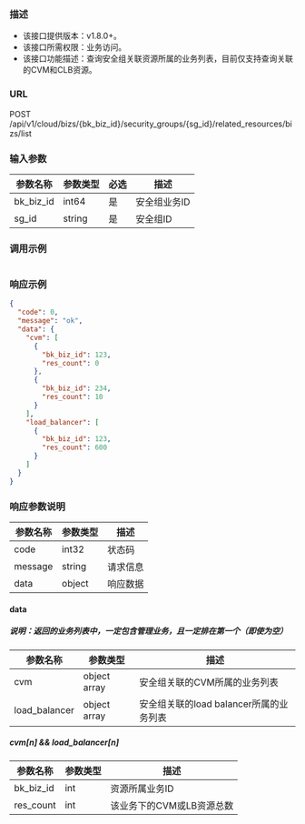 ### 描述

- 该接口提供版本：v1.8.0+。
- 该接口所需权限：业务访问。
- 该接口功能描述：查询安全组关联资源所属的业务列表，目前仅支持查询关联的CVM和CLB资源。

### URL

POST /api/v1/cloud/bizs/{bk_biz_id}/security_groups/{sg_id}/related_resources/bizs/list

### 输入参数

| 参数名称      | 参数类型   | 必选 | 描述      |
|-----------|--------|----|---------|
| bk_biz_id | int64  | 是  | 安全组业务ID |
| sg_id     | string | 是  | 安全组ID   |

### 调用示例

```json
```

### 响应示例

```json
{
  "code": 0,
  "message": "ok",
  "data": {
    "cvm": [
      {
        "bk_biz_id": 123,
        "res_count": 0
      },
      {
        "bk_biz_id": 234,
        "res_count": 10
      }
    ],
    "load_balancer": [
      {
        "bk_biz_id": 123,
        "res_count": 600
      }
    ]
  }
}
```

### 响应参数说明

| 参数名称    | 参数类型   | 描述   |
|---------|--------|------|
| code    | int32  | 状态码  |
| message | string | 请求信息 |
| data    | object | 响应数据 |

#### data

##### 说明：返回的业务列表中，一定包含管理业务，且一定排在第一个（即使为空）

| 参数名称          | 参数类型         | 描述                         |
|---------------|--------------|----------------------------|
| cvm           | object array | 安全组关联的CVM所属的业务列表           |
| load_balancer | object array | 安全组关联的load balancer所属的业务列表 |

##### cvm[n] && load_balancer[n]

| 参数名称      | 参数类型 | 描述              |
|-----------|------|-----------------|
| bk_biz_id | int  | 资源所属业务ID        |
| res_count | int  | 该业务下的CVM或LB资源总数 |